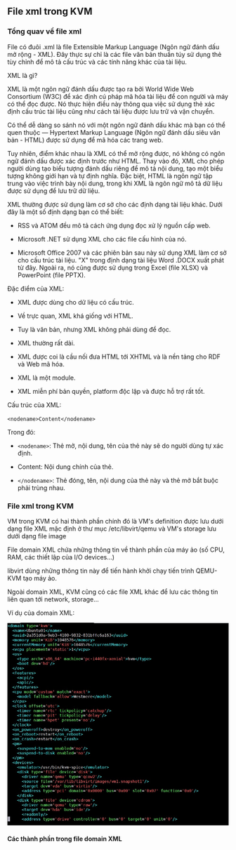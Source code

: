 ## File xml trong KVM

### Tổng quav về file xml

File có đuôi .xml là file Extensible Markup Language (Ngôn ngữ đánh dấu mở rộng - XML). Đây thực sự chỉ là các file văn bản thuần túy sử dụng thẻ tùy chỉnh để mô tả cấu trúc và các tính năng khác của tài liệu.

XML là gì?

XML là một ngôn ngữ đánh dấu được tạo ra bởi World Wide Web Consortium (W3C) để xác định cú pháp mã hóa tài liệu để con người và máy có thể đọc được. Nó thực hiện điều này thông qua việc sử dụng thẻ xác định cấu trúc tài liệu cũng như cách tài liệu được lưu trữ và vận chuyển.

Có thể dễ dàng so sánh nó với một ngôn ngữ đánh dấu khác mà bạn có thể quen thuộc — Hypertext Markup Language (Ngôn ngữ đánh dấu siêu văn bản - HTML) được sử dụng để mã hóa các trang web.

Tuy nhiên, điểm khác nhau là XML có thể mở rộng được, nó không có ngôn ngữ đánh dấu được xác định trước như HTML. Thay vào đó, XML cho phép người dùng tạo biểu tượng đánh dấu riêng để mô tả nội dung, tạo một biểu tượng không giới hạn và tự định nghĩa. Đặc biệt, HTML là ngôn ngữ tập trung vào việc trình bày nội dung, trong khi XML là ngôn ngữ mô tả dữ liệu được sử dụng để lưu trữ dữ liệu.

XML thường được sử dụng làm cơ sở cho các định dạng tài liệu khác. Dưới đây là một số định dạng bạn có thể biết:

- RSS và ATOM đều mô tả cách ứng dụng đọc xử lý nguồn cấp web.

- Microsoft .NET sử dụng XML cho các file cấu hình của nó.

- Microsoft Office 2007 và các phiên bản sau này sử dụng XML làm cơ sở cho cấu trúc tài liệu. "X" trong định dạng tài liệu Word .DOCX xuất phát từ đây. Ngoài ra, nó cũng được sử dụng trong Excel (file XLSX) và PowerPoint (file PPTX).

Đặc điểm của XML:

- XML được dùng cho dữ liệu có cấu trúc.

- Về trực quan, XML khá giống với HTML.

- Tuy là văn bản, nhưng XML không phải dùng để đọc.

- XML thường rất dài.

- XML được coi là cầu nối đưa HTML tới XHTML và là nền tảng cho RDF và Web mã hóa.

- XML là một module.

- XML miễn phí bản quyền, platform độc lập và được hỗ trợ rất tốt.

Cấu trúc của XML:

`<nodename>Content</nodename>`

Trong đó:

- `<nodename>`: Thẻ mở, nội dung, tên của thẻ này sẽ do người dùng tự xác định.

- Content: Nội dung chính của thẻ.

- `</nodename>`: Thẻ đóng, tên, nội dung của thẻ này và thẻ mở bắt buộc phải trùng nhau.

### File xml trong KVM

VM trong KVM có hai thành phần chính đó là VM's definition được lưu dưới dạng file XML mặc định ở thư mục /etc/libvirt/qemu và VM's storage lưu dưới dạng file image

File domain XML chứa những thông tin về thành phần của máy ảo (số CPU, RAM, các thiết lập của I/O devices...)

libvirt dùng những thông tin này để tiến hành khởi chạy tiến trình QEMU-KVM tạo máy ảo.

Ngoài domain XML, KVM cũng có các file XML khác để lưu các thông tin liên quan tới network, storage...

Ví dụ của domain XML:

<img src="img/38.png">

#### Các thành phần trong file domain XML
